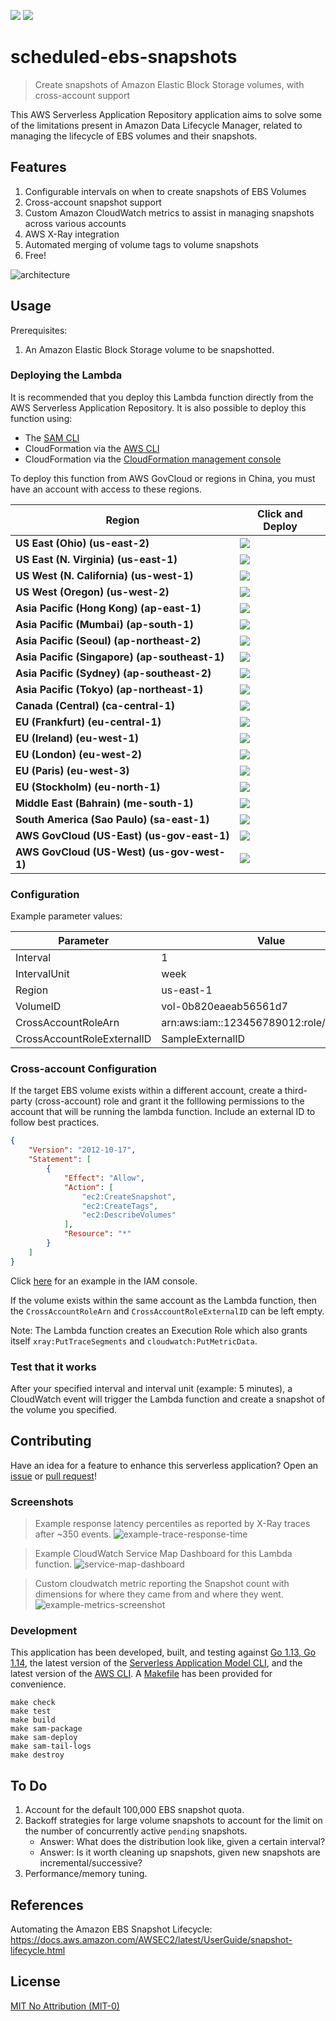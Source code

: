 ![](https://codebuild.us-east-2.amazonaws.com/badges?uuid=eyJlbmNyeXB0ZWREYXRhIjoiYTJIcFJ2d1NiNnNTYUs4VEFGNVlQbzhOdXF1aWcrdHhKdXVwR2h5SjRONVBDMmtnRXFlRmF5NFAwN1dIdUFGcWc1RHlOSjMra3YvZFlqeGNZbSszSVlzPSIsIml2UGFyYW1ldGVyU3BlYyI6InhDL1JTOW9wWC9QWUw0ZDAiLCJtYXRlcmlhbFNldFNlcmlhbCI6MX0%3D&branch=master)
[![][sar-logo]](https://serverlessrepo.aws.amazon.com/applications/arn:aws:serverlessrepo:us-east-1:273450712882:applications~scheduled-ebs-snapshots)


[sar-deploy]: https://img.shields.io/badge/Serverless%20Application%20Repository-Deploy%20Now-FF9900?logo=amazon%20aws&style=flat-square
[sar-logo]: https://img.shields.io/badge/Serverless%20Application%20Repository-View-FF9900?logo=amazon%20aws&style=flat-square

# scheduled-ebs-snapshots
>Create snapshots of Amazon Elastic Block Storage volumes, with cross-account support

This AWS Serverless Application Repository application aims to solve some of the limitations present in Amazon Data Lifecycle Manager, related to managing the lifecycle of EBS volumes and their snapshots.

## Features
1. Configurable intervals on when to create snapshots of EBS Volumes
2. Cross-account snapshot support
3. Custom Amazon CloudWatch metrics to assist in managing snapshots across various accounts
4. AWS X-Ray integration
5. Automated merging of volume tags to volume snapshots
6. Free!

![architecture](https://raw.githubusercontent.com/swoldemi/scheduled-ebs-snapshots/master/screenshots/architecture.png)

## Usage
Prerequisites:
1. An Amazon Elastic Block Storage volume to be snapshotted.

### Deploying the Lambda
It is recommended that you deploy this Lambda function directly from the AWS Serverless Application Repository. It is also possible to deploy this function using:
- The [SAM CLI](https://aws.amazon.com/serverless/sam/)
- CloudFormation via the [AWS CLI](https://aws.amazon.com/cli/)
- CloudFormation via the [CloudFormation management console](https://aws.amazon.com/cloudformation/)

To deploy this function from AWS GovCloud or regions in China, you must have an account with access to these regions.

|Region                                        |Click and Deploy                                                                                                                                 |
|----------------------------------------------|-------------------------------------------------------------------------------------------------------------------------------------------------|
|**US East (Ohio) (us-east-2)**                |[![][sar-deploy]](https://deploy.serverlessrepo.app/us-east-2/?app=arn:aws:serverlessrepo:us-east-1:273450712882:applications/scheduled-ebs-snapshots)     |
|**US East (N. Virginia) (us-east-1)**         |[![][sar-deploy]](https://deploy.serverlessrepo.app/us-east-1/?app=arn:aws:serverlessrepo:us-east-1:273450712882:applications/scheduled-ebs-snapshots)     |
|**US West (N. California) (us-west-1)**       |[![][sar-deploy]](https://deploy.serverlessrepo.app/us-west-1/?app=arn:aws:serverlessrepo:us-east-1:273450712882:applications/scheduled-ebs-snapshots)     |
|**US West (Oregon) (us-west-2)**              |[![][sar-deploy]](https://deploy.serverlessrepo.app/us-west-2/?app=arn:aws:serverlessrepo:us-east-1:273450712882:applications/scheduled-ebs-snapshots)     |
|**Asia Pacific (Hong Kong) (ap-east-1)**      |[![][sar-deploy]](https://deploy.serverlessrepo.app/ap-east-1/?app=arn:aws:serverlessrepo:us-east-1:273450712882:applications/scheduled-ebs-snapshots)     |
|**Asia Pacific (Mumbai) (ap-south-1)**        |[![][sar-deploy]](https://deploy.serverlessrepo.app/ap-south-1/?app=arn:aws:serverlessrepo:us-east-1:273450712882:applications/scheduled-ebs-snapshots)    |
|**Asia Pacific (Seoul) (ap-northeast-2)**     |[![][sar-deploy]](https://deploy.serverlessrepo.app/ap-northeast-2/?app=arn:aws:serverlessrepo:us-east-1:273450712882:applications/scheduled-ebs-snapshots)|
|**Asia Pacific (Singapore)	(ap-southeast-1)** |[![][sar-deploy]](https://deploy.serverlessrepo.app/ap-southeast-1/?app=arn:aws:serverlessrepo:us-east-1:273450712882:applications/scheduled-ebs-snapshots)|
|**Asia Pacific (Sydney) (ap-southeast-2)**    |[![][sar-deploy]](https://deploy.serverlessrepo.app/ap-southeast-2/?app=arn:aws:serverlessrepo:us-east-1:273450712882:applications/scheduled-ebs-snapshots)|
|**Asia Pacific (Tokyo) (ap-northeast-1)**     |[![][sar-deploy]](https://deploy.serverlessrepo.app/ap-northeast-1?app=arn:aws:serverlessrepo:us-east-1:273450712882:applications/scheduled-ebs-snapshots) |
|**Canada (Central)	(ca-central-1)**           |[![][sar-deploy]](https://deploy.serverlessrepo.app/ca-central-1/?app=arn:aws:serverlessrepo:us-east-1:273450712882:applications/scheduled-ebs-snapshots)  |
|**EU (Frankfurt) (eu-central-1)**             |[![][sar-deploy]](https://deploy.serverlessrepo.app/eu-central-1/?app=arn:aws:serverlessrepo:us-east-1:273450712882:applications/scheduled-ebs-snapshots)  |
|**EU (Ireland)	(eu-west-1)**                  |[![][sar-deploy]](https://deploy.serverlessrepo.app/eu-west-1/?app=arn:aws:serverlessrepo:us-east-1:273450712882:applications/scheduled-ebs-snapshots)     |
|**EU (London) (eu-west-2)**                   |[![][sar-deploy]](https://deploy.serverlessrepo.app/eu-west-2/?app=arn:aws:serverlessrepo:us-east-1:273450712882:applications/scheduled-ebs-snapshots)     |
|**EU (Paris) (eu-west-3)**                    |[![][sar-deploy]](https://deploy.serverlessrepo.app/eu-west-3/?app=arn:aws:serverlessrepo:us-east-1:273450712882:applications/scheduled-ebs-snapshots)     |
|**EU (Stockholm) (eu-north-1)**               |[![][sar-deploy]](https://deploy.serverlessrepo.app/eu-north-1/?app=arn:aws:serverlessrepo:us-east-1:273450712882:applications/scheduled-ebs-snapshots)    |
|**Middle East (Bahrain) (me-south-1)**        |[![][sar-deploy]](https://deploy.serverlessrepo.app/me-south-1/?app=arn:aws:serverlessrepo:us-east-1:273450712882:applications/scheduled-ebs-snapshots)    |
|**South America (Sao Paulo) (sa-east-1)**     |[![][sar-deploy]](https://deploy.serverlessrepo.app/sa-east-1/?app=arn:aws:serverlessrepo:us-east-1:273450712882:applications/scheduled-ebs-snapshots)     |
|**AWS GovCloud (US-East) (us-gov-east-1)**    |[![][sar-deploy]](https://deploy.serverlessrepo.app/us-gov-east-1/?app=arn:aws:serverlessrepo:us-east-1:273450712882:applications/scheduled-ebs-snapshots) |
|**AWS GovCloud (US-West) (us-gov-west-1)**    |[![][sar-deploy]](https://deploy.serverlessrepo.app/us-gov-west-1/?app=arn:aws:serverlessrepo:us-east-1:273450712882:applications/scheduled-ebs-snapshots) |

### Configuration
Example parameter values:

| Parameter                  | Value                                      |
| ---------------------------|--------------------------------------------|
| Interval                   | 1                                          |
| IntervalUnit               | week                                       |
| Region                     | us-east-1                                  |
| VolumeID                   | vol-0b820eaeab56561d7                      |
| CrossAccountRoleArn        | arn:aws:iam::123456789012:role/SampleRole  |
| CrossAccountRoleExternalID | SampleExternalID                           |

### Cross-account Configuration
If the target EBS volume exists within a different account, create a third-party (cross-account) role and grant it the folllowing permissions to the account that will be running the lambda function. Include an external ID to follow best practices.
```json
{
    "Version": "2012-10-17",
    "Statement": [
        {
            "Effect": "Allow",
            "Action": [
                "ec2:CreateSnapshot", 
                "ec2:CreateTags",
                "ec2:DescribeVolumes"
            ],
            "Resource": "*"
        }
    ]
}
```

Click [here](https://console.aws.amazon.com/iam/home?region=us-east-1#/roles$new?step=type&roleType=crossAccount&isThirdParty&accountID=YourAccountID&externalID=YourExternalID) for an example in the IAM console.

If the volume exists within the same account as the Lambda function, then the `CrossAccountRoleArn` and `CrossAccountRoleExternalID` can be left empty. 

Note: The Lambda function creates an Execution Role which also grants itself `xray:PutTraceSegments` and `cloudwatch:PutMetricData`.

### Test that it works
After your specified interval and interval unit (example: 5 minutes), a CloudWatch event will trigger the Lambda function and create a snapshot of the volume you specified. 

## Contributing
Have an idea for a feature to enhance this serverless application? Open an [issue](https://github.com/swoldemi/scheduled-ebs-snapshots/issues) or [pull request](https://github.com/swoldemi/scheduled-ebs-snapshots/pulls)!

### Screenshots
>Example response latency percentiles as reported by X-Ray traces after ~350 events.
![example-trace-response-time](https://raw.githubusercontent.com/swoldemi/scheduled-ebs-snapshots/master/screenshots/example-trace-response-time.PNG)

>Example CloudWatch Service Map Dashboard for this Lambda function.
![service-map-dashboard](https://raw.githubusercontent.com/swoldemi/scheduled-ebs-snapshots/master/screenshots/service-map-dashboard.PNG)

>Custom cloudwatch metric reporting the Snapshot count with dimensions for where they came from and where they went.
![example-metrics-screenshot](https://raw.githubusercontent.com/swoldemi/scheduled-ebs-snapshots/master/screenshots/example-metrics-screenshot.PNG)

### Development
This application has been developed, built, and testing against [Go 1.13, Go 1.14](https://golang.org/dl/), the latest version of the [Serverless Application Model CLI](https://github.com/awslabs/aws-sam-cli), and the latest version of the [AWS CLI](https://docs.aws.amazon.com/cli/latest/userguide/cli-chap-install.html). A [Makefile](./Makefile) has been provided for convenience.

```
make check
make test
make build
make sam-package
make sam-deploy
make sam-tail-logs
make destroy
```

## To Do
1. Account for the default 100,000 EBS snapshot quota.
2. Backoff strategies for large volume snapshots to account for the limit on the number of concurrently active `pending` snapshots.
    - Answer: What does the distribution look like, given a certain interval?
    - Answer: Is it worth cleaning up snapshots, given new snapshots are incremental/successive?
3. Performance/memory tuning.

## References
Automating the Amazon EBS Snapshot Lifecycle: https://docs.aws.amazon.com/AWSEC2/latest/UserGuide/snapshot-lifecycle.html

## License
[MIT No Attribution (MIT-0)](https://spdx.org/licenses/MIT-0.html)
